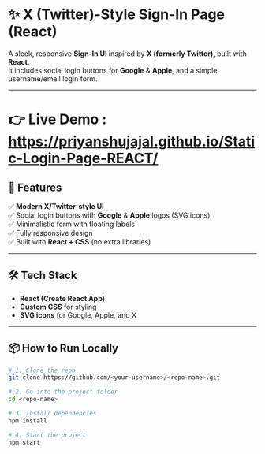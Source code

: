 # ✨ X (Twitter)-Style Sign-In Page (React)

A sleek, responsive **Sign-In UI** inspired by **X (formerly Twitter)**, built with **React**.  
It includes social login buttons for **Google** & **Apple**, and a simple username/email login form.  

---

# 👉 Live Demo : https://priyanshujajal.github.io/Static-Login-Page-REACT/


## 🚀 Features

✅ **Modern X/Twitter-style UI**  
✅ Social login buttons with **Google** & **Apple** logos (SVG icons)  
✅ Minimalistic form with floating labels  
✅ Fully responsive design  
✅ Built with **React + CSS** (no extra libraries)  

---

## 🛠 Tech Stack

- **React (Create React App)**  
- **Custom CSS** for styling  
- **SVG icons** for Google, Apple, and X  

---

## 📦 How to Run Locally

```bash
# 1. Clone the repo
git clone https://github.com/<your-username>/<repo-name>.git

# 2. Go into the project folder
cd <repo-name>

# 3. Install dependencies
npm install

# 4. Start the project
npm start
